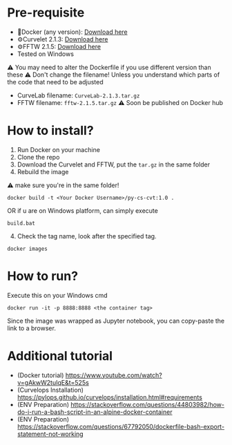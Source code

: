 # Pre-requisite
- 🐳Docker (any version): [Download here](https://www.docker.com/products/docker-desktop/)
- ⚙️Curvelet 2.1.3: [Download here](http://curvelet.org/)
- ⚙️FFTW 2.1.5: [Download here](https://www.fftw.org/download.html) 
- Tested on Windows

⚠️ You may need to alter the Dockerfile if you use different version than these
⚠️ Don't change the filename! Unless you understand which parts of the code that need to be adjusted
  - CurveLab filename: `CurveLab-2.1.3.tar.gz`
  - FFTW filename: `fftw-2.1.5.tar.gz`
⚠️ Soon be published on Docker hub

# How to install?
1) Run Docker on your machine
2) Clone the repo
3) Download the Curvelet and FFTW, put the `tar.gz` in the same folder
4) Rebuild the image

⚠️ make sure you're in the same folder!
~~~
docker build -t <Your Docker Username>/py-cs-cvt:1.0 .
~~~

OR if u are on Windows platform, can simply execute
~~~
build.bat
~~~
4) Check the tag name, look after the specified tag.
~~~
docker images
~~~

# How to run?

Execute this on your Windows cmd

~~~
docker run -it -p 8888:8888 <the container tag>
~~~~

Since the image was wrapped as Jupyter notebook, you can copy-paste the link to a browser.

# Additional tutorial
- (Docker tutorial) https://www.youtube.com/watch?v=gAkwW2tuIqE&t=525s
- (Curvelops Installation) https://pylops.github.io/curvelops/installation.html#requirements
- (ENV Preparation) https://stackoverflow.com/questions/44803982/how-do-i-run-a-bash-script-in-an-alpine-docker-container
- (ENV Preparation) https://stackoverflow.com/questions/67792050/dockerfile-bash-export-statement-not-working
